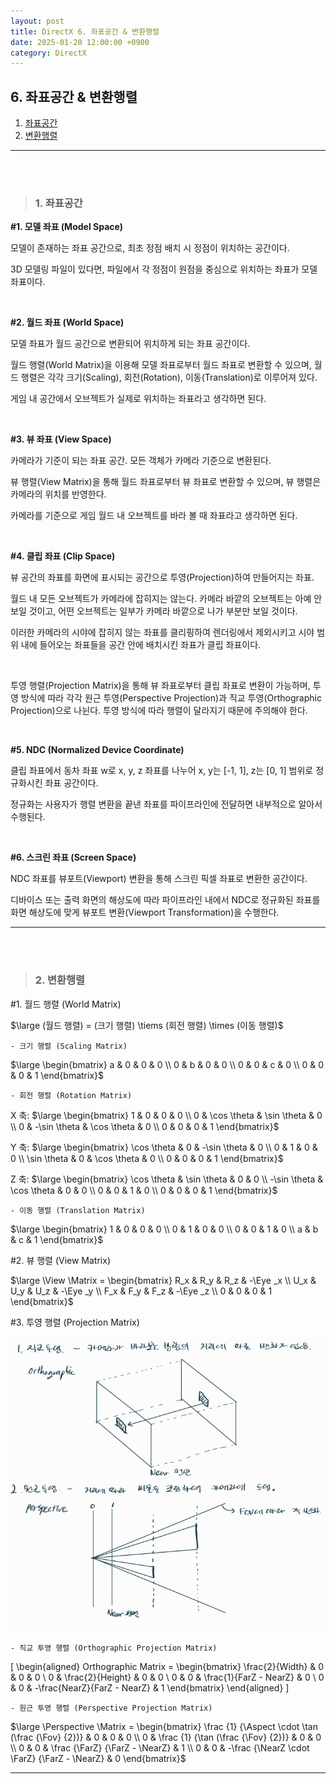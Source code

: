 ```yaml
---
layout: post
title: DirectX 6. 좌표공간 & 변환행렬
date: 2025-01-20 12:00:00 +0900
category: DirectX
---
```


## 6. 좌표공간 & 변환행렬

1. [좌표공간](#1-좌표공간)
2. [변환행렬](#2-변환행렬)

---

<br><br>

>### 1. 좌표공간

**\#1. 모델 좌표 (Model Space)**

모델이 존재하는 좌표 공간으로, 최초 정점 배치 시 정점이 위치하는 공간이다.

3D 모델링 파일이 있다면, 파일에서 각 정점이 원점을 중심으로 위치하는 좌표가 모델 좌표이다.

<br>

**\#2. 월드 좌표 (World Space)**

모델 좌표가 월드 공간으로 변환되어 위치하게 되는 좌표 공간이다.

월드 행렬(World Matrix)을 이용해 모델 좌표로부터 월드 좌표로 변환할 수 있으며, 월드 행렬은 각각 크기(Scaling), 회전(Rotation), 이동(Translation)로 이루어져 있다.

게임 내 공간에서 오브젝트가 실제로 위치하는 좌표라고 생각하면 된다.

<br>

**\#3. 뷰 좌표 (View Space)**

카메라가 기준이 되는 좌표 공간. 모든 객체가 카메라 기준으로 변환된다.

뷰 행렬(View Matrix)을 통해 월드 좌표로부터 뷰 좌표로 변환할 수 있으며, 뷰 행렬은 카메라의 위치를 반영한다.

카메라를 기준으로 게임 월드 내 오브젝트를 바라 볼 때 좌표라고 생각하면 된다.

<br>

**\#4. 클립 좌표 (Clip Space)**

뷰 공간의 좌표를 화면에 표시되는 공간으로 투영(Projection)하여 만들어지는 좌표.

월드 내 모든 오브젝트가 카메라에 잡히지는 않는다. 카메라 바깥의 오브젝트는 아예 안 보일 것이고, 어떤 오브젝트는 일부가 카메라 바깥으로 나가 부분만 보일 것이다.

이러한 카메라의 시야에 잡히지 않는 좌표를 클리핑하여 렌더링에서 제외시키고 시야 범위 내에 들어오는 좌표들을 공간 안에 배치시킨 좌표가 클립 좌표이다.

<br>

투영 행렬(Projection Matrix)을 통해 뷰 좌표로부터 클립 좌표로 변환이 가능하며, 투영 방식에 따라 각각 원근 투영(Perspective Projection)과 직교 투영(Orthographic Projection)으로 나뉜다. 투영 방식에 따라 행렬이 달라지기 때문에 주의해야 한다.

<br>

**\#5. NDC (Normalized Device Coordinate)**

클립 좌표에서 동차 좌표 w로 x, y, z 좌표를 나누어 x, y는 \[-1, 1\], z는 \[0, 1\] 범위로 정규화시킨 좌표 공간이다.

정규화는 사용자가 행렬 변환을 끝낸 좌표를 파이프라인에 전달하면 내부적으로 알아서 수행된다.

<br>

**\#6. 스크린 좌표 (Screen Space)**

NDC 좌표를 뷰포트(Viewport) 변환을 통해 스크린 픽셀 좌표로 변환한 공간이다.

디바이스 또는 출력 화면의 해상도에 따라 파이프라인 내에서 NDC로 정규화된 좌표를 화면 해상도에 맞게 뷰포트 변환(Viewport Transformation)을 수행한다.

---

<br><br>

>### 2. 변환행렬

\#1. 월드 행렬 (World Matrix)

$\large (월드 행렬) = (크기 행렬) \tiems (회전 행렬) \times (이동 행렬)$


	- 크기 행렬 (Scaling Matrix)

$\large \begin{bmatrix} a & 0 & 0 & 0 \\ 0 & b & 0 & 0 \\ 0 & 0 & c & 0 \\ 0 & 0 & 0 & 1  \end{bmatrix}$
 

	- 회전 행렬 (Rotation Matrix)

X 축:
$\large \begin{bmatrix} 1 & 0 & 0 & 0 \\ 0 & \cos \theta & \sin \theta & 0 \\ 0 & -\sin \theta & \cos \theta & 0 \\ 0 & 0 & 0 & 1  \end{bmatrix}$

Y 축:
$\large \begin{bmatrix} \cos \theta & 0 & -\sin \theta  & 0 \\  0 & 1 & 0 & 0 \\ \sin \theta & 0 & \cos \theta & 0 \\ 0 & 0 & 0 & 1  \end{bmatrix}$

Z 축:
$\large \begin{bmatrix} \cos \theta & \sin \theta & 0 & 0 \\ -\sin \theta & \cos \theta & 0 & 0 \\ 0 & 0 & 1 & 0 \\ 0 & 0 & 0 & 1  \end{bmatrix}$


	- 이동 행렬 (Translation Matrix)

$\large \begin{bmatrix} 1 & 0 & 0 & 0 \\ 0 & 1 & 0 & 0 \\ 0 & 0 & 1 & 0 \\ a & b & c & 1  \end{bmatrix}$



\#2. 뷰 행렬 (View Matrix)

$\large \View \Matrix = \begin{bmatrix} R_x & R_y & R_z & -\Eye _x \\ U_x & U_y & U_z & -\Eye _y \\ F_x & F_y & F_z & -\Eye _z \\ 0 & 0 & 0 & 1 \end{bmatrix}$


\#3. 투영 행렬 (Projection Matrix)

![alt text](\public\img\projection.png)

	- 직교 투영 행렬 (Orthographic Projection Matrix)
	
\[
\begin{aligned}
Orthographic Matrix = \begin{bmatrix} 
\frac{2}{Width} & 0 & 0 & 0 \\
0 & \frac{2}{Height} & 0 & 0 \\
0 & 0 & \frac{1}{FarZ - NearZ} & 0 \\
0 & 0 & -\frac{NearZ}{FarZ - NearZ} & 1 
\end{bmatrix}
\end{aligned}
\]


	- 원근 투영 행렬 (Perspective Projection Matrix)

$\large \Perspective \Matrix = \begin{bmatrix} \frac {1} {\Aspect \cdot \tan (\frac {\Fov} {2})} & 0 & 0 & 0 \\ 0 & \frac {1} {\tan (\frac {\Fov} {2})} & 0 & 0 \\ 0 & 0 & \frac {\FarZ} {\FarZ - \NearZ} & 1 \\ 0 & 0 & -\frac {\NearZ \cdot \FarZ} {\FarZ - \NearZ} & 0 \end{bmatrix}$

---